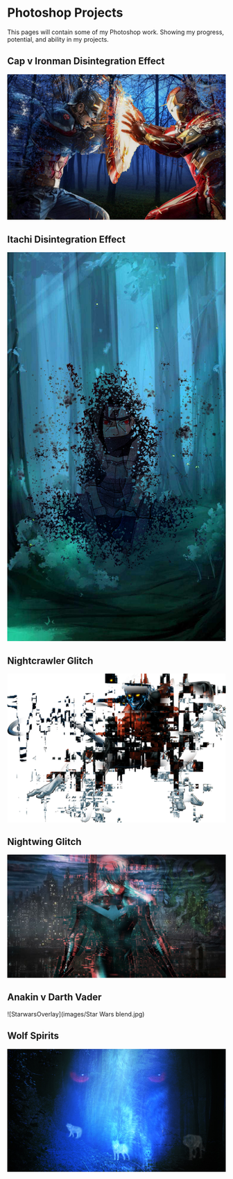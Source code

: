 # Photoshop Projects

This pages will contain some of my Photoshop work. 
Showing my progress, potential, and ability in my projects.


## Cap v Ironman Disintegration Effect
![CapVSironmanD](images/capironman-grid-2.jpg)

## Itachi Disintegration Effect
![ItachiEffect](images/itachieffect.jpg)

## Nightcrawler Glitch
![NightcrawlerGlitch](images/Nightcrawler-PNG-Image.jpg)

## Nightwing Glitch
![NightwingGlitch](images/nightwing-in-bludhaven-1.jpg)

## Anakin v Darth Vader
![StarwarsOverlay](images/Star Wars blend.jpg)

## Wolf Spirits
![WolfSpirits](images/WolfBlend2.jpg)


